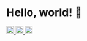 # Hello, world! 👋

<p align="left">
  <a href="https://github.com/CA01971020">
    <img height="20" src="https://komarev.com/ghpvc/?username=CA01971020" />
  </a>
  <a href="https://zenn.dev/aputech">
    <img height="20" src="https://badgen.org/img/zenn/aputech/likes?style=plastic" />
  </a>
  <a href="https://zenn.dev/aputech">
    <img height="20" src="https://badgen.org/img/zenn/aputech/articles?style=plastic" />
  </a>
<p/>

<!--
**CA01971020/CA01971020** is a ✨ _special_ ✨ repository because its `README.md` (this file) appears on your GitHub profile.

Here are some ideas to get you started:

- 🔭 I’m currently working on ...
- 🌱 I’m currently learning ...
- 👯 I’m looking to collaborate on ...
- 🤔 I’m looking for help with ...
- 💬 Ask me about ...
- 📫 How to reach me: ...
- 😄 Pronouns: ...
- ⚡ Fun fact: ...
-->
